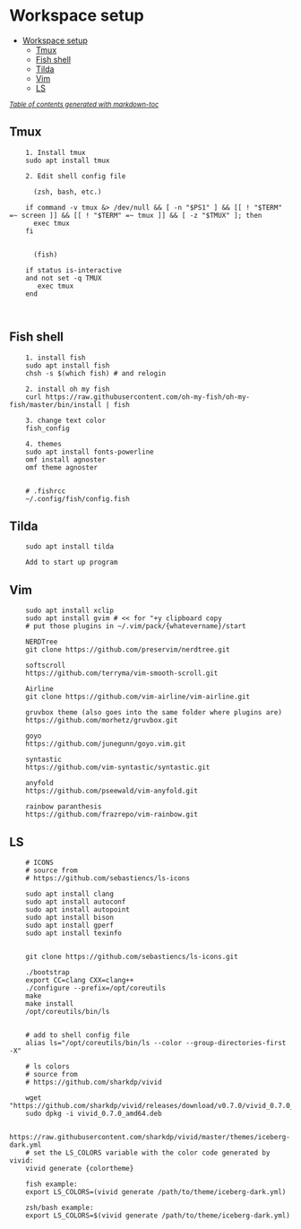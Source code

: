 # Workspace setup
- [Workspace setup](#workspace-setup)
  * [Tmux](#tmux)
  * [Fish shell](#fish-shell)
  * [Tilda](#tilda)
  * [Vim](#vim)
  * [LS](#ls)

<small><i><a href='http://ecotrust-canada.github.io/markdown-toc/'>Table of contents generated with markdown-toc</a></i></small>

## Tmux
```
    1. Install tmux
    sudo apt install tmux
    
    2. Edit shell config file
    
      (zsh, bash, etc.)
    
    if command -v tmux &> /dev/null && [ -n "$PS1" ] && [[ ! "$TERM" =~ screen ]] && [[ ! "$TERM" =~ tmux ]] && [ -z "$TMUX" ]; then
      exec tmux
    fi
   
    
      (fish)
    
    if status is-interactive
    and not set -q TMUX
       exec tmux
    end

    
```
## Fish shell
```
    1. install fish
    sudo apt install fish
    chsh -s $(which fish) # and relogin
    
    2. install oh my fish
    curl https://raw.githubusercontent.com/oh-my-fish/oh-my-fish/master/bin/install | fish

    3. change text color
    fish_config 
   
    4. themes
    sudo apt install fonts-powerline
    omf install agnoster
    omf theme agnoster


    # .fishrcc
    ~/.config/fish/config.fish
```
## Tilda
```
    sudo apt install tilda

    Add to start up program
```
## Vim
```
    sudo apt install xclip
    sudo apt install gvim # << for "+y clipboard copy
    # put those plugins in ~/.vim/pack/{whatevername}/start
    
    NERDTree
    git clone https://github.com/preservim/nerdtree.git

    softscroll
    https://github.com/terryma/vim-smooth-scroll.git

    Airline 
    git clone https://github.com/vim-airline/vim-airline.git

    gruvbox theme (also goes into the same folder where plugins are)
    https://github.com/morhetz/gruvbox.git

    goyo
    https://github.com/junegunn/goyo.vim.git

    syntastic
    https://github.com/vim-syntastic/syntastic.git

    anyfold
    https://github.com/pseewald/vim-anyfold.git

    rainbow paranthesis
    https://github.com/frazrepo/vim-rainbow.git

```
## LS
```
    # ICONS
    # source from 
    # https://github.com/sebastiencs/ls-icons
    
    sudo apt install clang
    sudo apt install autoconf
    sudo apt install autopoint
    sudo apt install bison
    sudo apt install gperf
    sudo apt install texinfo


    git clone https://github.com/sebastiencs/ls-icons.git

    ./bootstrap
    export CC=clang CXX=clang++
    ./configure --prefix=/opt/coreutils
    make
    make install
    /opt/coreutils/bin/ls
    
    
    # add to shell config file
    alias ls="/opt/coreutils/bin/ls --color --group-directories-first -X"
    
    # ls colors 
    # source from
    # https://github.com/sharkdp/vivid
    
    wget "https://github.com/sharkdp/vivid/releases/download/v0.7.0/vivid_0.7.0_amd64.deb"
    sudo dpkg -i vivid_0.7.0_amd64.deb
    
    https://raw.githubusercontent.com/sharkdp/vivid/master/themes/iceberg-dark.yml
    # set the LS_COLORS variable with the color code generated by vivid:
    vivid generate {colortheme}
    
    fish example:
    export LS_COLORS=(vivid generate /path/to/theme/iceberg-dark.yml)

    zsh/bash example:
    export LS_COLORS=$(vivid generate /path/to/theme/iceberg-dark.yml)

```





<!---
jin-silver/jin-silver is a ✨ special ✨ repository because its `README.md` (this file) appears on your GitHub profile.
You can click the Preview link to take a look at your changes.
--->
